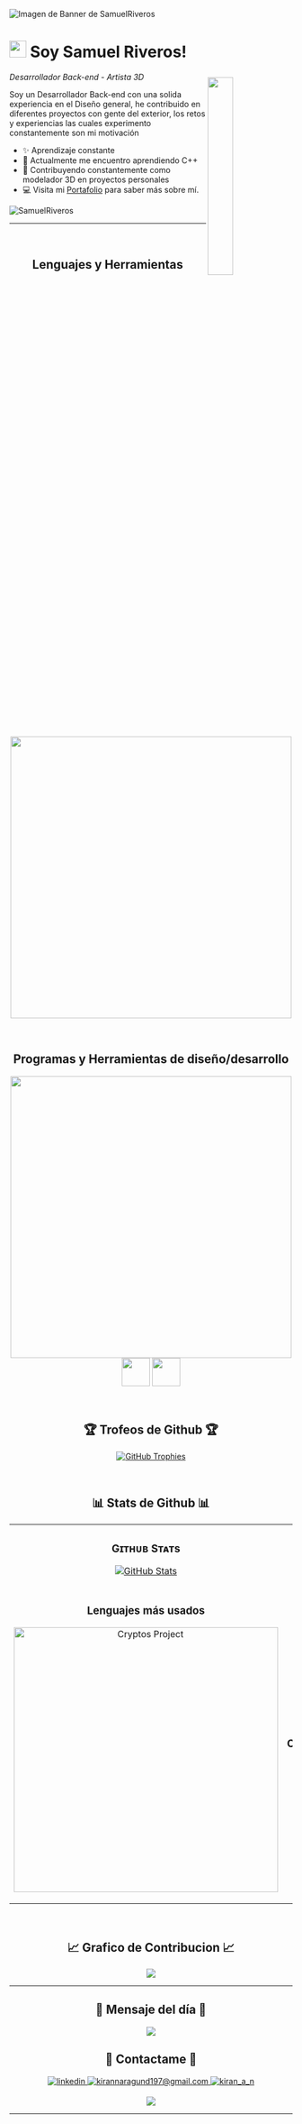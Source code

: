 <!--Banner-->
![Imagen de Banner de SamuelRiveros](https://i.imgur.com/EPEbXCp.png)

<!--Imagen a la derecha-->
<div>
  <img align="right" width="30%" src="https://i.imgur.com/f7RRUCJ.png" style="margin-top: 90px;">

</div>

<!--Header Name-->
# <img src="https://emojis.slackmojis.com/emojis/images/1531849430/4246/blob-sunglasses.gif?1531849430" width="30"/> Soy Samuel Riveros! 
*Desarrollador Back-end - Artista 3D*
<br /> 

<!--Start Intro-->               
<p align="left">Soy un Desarrollador Back-end con una solida experiencia en el Diseño general, he contribuido en diferentes proyectos con gente del exterior, los retos y experiencias las cuales experimento constantemente son mi motivación</p>

- ✨ Aprendizaje constante
- 🌱 Actualmente me encuentro aprendiendo C++
- 🧨 Contribuyendo constantemente como modelador 3D en proyectos personales
- 💻 Visita mi [Portafolio](https://samuelriveros.github.io/PORTAFOLIO/) para saber más sobre mí.
<!--End Intro-->

<!--Profile Count Badge-->
<p align="left">
  <img src="https://komarev.com/ghpvc/?username=SamuelRiveros&label=Profile%20views&color=12261e&style=for-the-badge&logo=star" alt="SamuelRiveros" style="padding-right:20px;" />
</p>

---
<br />

<!--Languages and Tools Section-->       
<h2 align="center">Lenguajes y Herramientas</h2> 
<p align="center">
<img width="500px" src="https://skillicons.dev/icons?i=js,py,html,css,react,vue,nodejs,express,mongo,git,mysql,vscode,docker,bash,vite&perline=7" />
</p>
<br />

<!--Languages and Tools Section-->       
<h2 align="center">Programas y Herramientas de diseño/desarrollo</h2> 
<p align="center">
<img width="500px" src="https://skillicons.dev/icons?i=ae,blender,notion,ps,robloxstudio,unity,unreal&perline=7"  />
<img width="50px" src="https://cdn.jsdelivr.net/gh/devicons/devicon@latest/icons/maya/maya-original.svg" />
<img width="50px" src="https://cdn-icons-png.flaticon.com/512/5968/5968543.png" />

</p>
<br />


<!--Trophies Section-->   
<h2 align="center">🏆 Trofeos de Github 🏆</h2>
<p align="center">
  <a href="https://github.com/Kiran1689/github-profile-trophy">
    <img src="https://github-profile-trophy.vercel.app/?username=SamuelRiveros&row=2&column=6&margin-w=20&margin-h=20" alt="GitHub Trophies">
  </a>
</p>
<br />

<!--Github stats Table--> 
<h2 align="center">📊 Stats de Github 📊</h2>

<table width="100%">
  <tr>
    <td width="50%">
      <h3 align="center"><strong>Gɪᴛʜᴜʙ Sᴛᴀᴛs</strong></h3>
      <p align="center">
        <a href="https://github.com/Kiran1689">
          <img align="center" src="https://github-readme-stats.vercel.app/api?username=SamuelRiveros&count_private=true&show_icons=true&theme=dark" alt="GitHub Stats" />
        </a>
      </p>
    </td>
    <td width="50%">
      <h3 align="center"><strong>Sᴛʀᴇᴀᴋ Sᴛᴀᴛs</strong></h3>
      <p align="center">
        <a href="https://github.com/Kiran1689">
          <img align="center" src="https://streak-stats.demolab.com?user=SamuelRiveros&theme=dark" alt="Streak Stats" />
        </a>
      </p>
    </td>
  </tr>
  <tr>
    <td width="50%">
      <h3 align="center"><strong>Lenguajes más usados</strong></h3>
      <p align="center">
          <img align="center" width="470" src="https://github-readme-stats.vercel.app/api/top-langs/?username=SamuelRiveros&theme=dark&layout=donut" alt="Cryptos Project" />
      </p>
    </td>
    <td width="50%">
      <h3 align="center"><strong>Top Contribuciones</strong></h3>
      <p align="center">
        <a href="https://github.com/SamuelRiveros">
          <img align="center" src="https://github-contributor-stats.vercel.app/api?username=SamuelRiveros&limit=3&theme=dark&show_owner=true&combine_all_yearly_contributions=true" alt="Top Repo" />
        </a>
      </p>
    </td>
  </tr>
</table>
<br />

<!--Contribution Graph-->
<h2 align="center">📈 Grafico de Contribucion 📈</h2>
<div align="center">
    <img src="https://github-readme-activity-graph.vercel.app/graph?username=SamuelRiveros&bg_color=151515&color=aeadae&line=79ff97&point=ffeb95&area=true&hide_border=false" border-radius="15">
</div>

---

<!--Dynamic Quote card updated everyday at 12 PM--> 
<h2 align="center">🌟 Mensaje del día 🌟</h2>

<!--STARTS_HERE_QUOTE_CARD-->
<p align="center">
    <img src="https://readme-daily-quotes.vercel.app/api?author=Yanni&quote=Music%20is%20like%20creating%20an%20emotional%20painting.%20The%20sounds%20are%20the%20colors.&theme=dark&bg_color=011627&author_color=ffeb95">
</p>
<!--ENDS_HERE_QUOTE_CARD-->


<!--Seccion de contacto--> 

<h2 align="center">🤝 Contactame 🤝 </h2>
<div align="center">
 <a href="https://www.linkedin.com/in/samuel-riveros-angarita-bab2ab274/" target="_blank">
<img src=https://img.shields.io/badge/linkedin-%231E77B5.svg?&style=for-the-badge&logo=linkedin&logoColor=white alt=linkedin style="margin-bottom: 5px;" />
</a>
  
<a href="mailto:samuelnet10100@gmail.com" target="_blank">
<img src="https://img.shields.io/badge/Gmail-D14836?style=for-the-badge&logo=gmail&logoColor=white" alt=kirannaragund197@gmail.com mail style="margin-bottom: 5px;" />
</a>

<a href="https://www.instagram.com/sam_riveros.ag/" target="_blank">
<img src=https://img.shields.io/badge/Instagram-E4405F?style=for-the-badge&logo=instagram&logoColor=white alt=kiran_a_n Instagram style="margin-bottom: 5px;" />
</a>

</div>

<!--Footer--> 
<p align="center">
  <img src="https://capsule-render.vercel.app/api?type=waving&color=gradient&height=65&section=footer"/>
</p>

------
